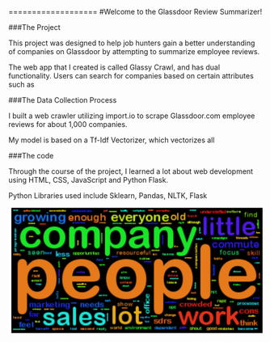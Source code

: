 ===================
#Welcome to the Glassdoor Review Summarizer!

###The Project

This project was designed to help job hunters gain a better understanding of companies on Glassdoor by attempting to summarize employee reviews.

The web app that I created is called Glassy Crawl, and has dual functionality. Users can search for companies based on certain attributes such as 

###The Data Collection Process

I built a web crawler utilizing import.io to scrape Glassdoor.com employee reviews for about 1,000 companies. 

My model is based on a Tf-Idf Vectorizer, which vectorizes all 

###The code

Through the course of the project, I learned a lot about web development using HTML, CSS, JavaScript and Python Flask.

Python Libraries used include Sklearn, Pandas, NLTK, Flask

![alt text](https://github.com/tomakant/glassycrawl/blob/master/static/Glassdoor.png "Glassdoor")
